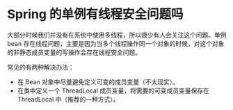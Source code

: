 # Spring 的单例有线程安全问题吗

大部分时候我们并没有在系统中使用多线程，所以很少有人会关注这个问题。单例 bean 存在线程问题，主要是因为当多个线程操作同一个对象的时候，对这个对象的非静态成员变量的写操作会存在线程安全问题。

常见的有两种解决办法：

- 在 Bean 对象中尽量避免定义可变的成员变量（不太现实）。
- 在类中定义一个 ThreadLocal 成员变量，将需要的可变成员变量保存在 ThreadLocal 中（推荐的一种方式）。
